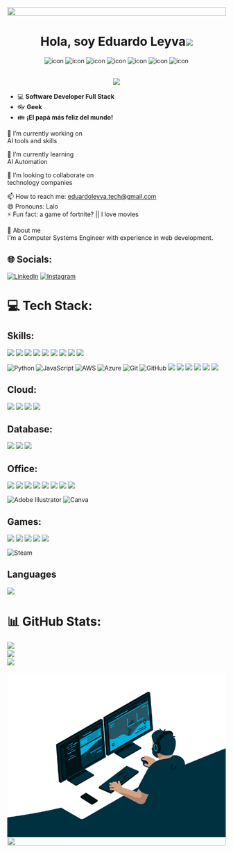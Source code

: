 

<!--
**EddyLeyrod/EddyLeyrod** is a ✨ _special_ ✨ repository because its `README.md` (this file) appears on your GitHub profile.

Here are some ideas to get you started:
 -->
<img src="https://i.imgur.com/dBaSKWF.gif" height="20" width="100%">

<h1 align="center"><b>Hola, soy Eduardo Leyva</b><img src="https://media.giphy.com/media/hvRJCLFzcasrR4ia7z/giphy.gif" width="35"></h1>

<!-- <p align="center"> 
 <img src="https://komarev.com/ghpvc/?username=EddyLeyrod&label=Profile%20views&color=0e75b6&style=flat" alt="Supravat-mondal" />  -->
 <div align="center">
 <img src="https://techstack-generator.vercel.app/restapi-icon.svg" alt="icon" width="50" height="50" />
 <img src= "https://techstack-generator.vercel.app/csharp-icon.svg" alt=icon width="60" heigth="70">
 <img src="https://techstack-generator.vercel.app/python-icon.svg" alt="icon" width="50" height="50" /> 
 <img src="https://techstack-generator.vercel.app/mysql-icon.svg" alt="icon" width="50" height="50" />
  <img src="https://techstack-generator.vercel.app/aws-icon.svg" alt="icon" width="50" height="50" />
  <img src="https://techstack-generator.vercel.app/github-icon.svg" alt="icon" width="50" height="50" />
  <img src="https://techstack-generator.vercel.app/prettier-icon.svg" alt="icon" width="50" height="50" />
  
</div>
<br>

 <p align="center">
  <a href="https://skillicons.dev">
    <img src="https://skillicons.dev/icons?i=vscode,ruby,sublime,git,postgres,rails,postman" />
  </a>
</p>

- :computer: **Software Developer Full Stack**    
- :eyeglasses: **Geek**             
- :family: **¡El papá más feliz del mundo!**

🔭 I’m currently working on   
AI tools and skills

🌱 I’m currently learning     
AI Automation   

👯 I’m looking to collaborate on  
technology companies
<!-- - 🤔 I’m looking for help with ... -->

📫 How to reach me: eduardoleyva.tech@gmail.com     
😄 Pronouns: Lalo   
⚡ Fun fact:  a game of fortnite? || I love movies

💬 About me   
     I'm a Computer Systems Engineer with experience in web development.



## 🌐 Socials:
[![LinkedIn](https://img.shields.io/badge/LinkedIn-%230077B5.svg?logo=linkedin&logoColor=white)](https://www.linkedin.com/in/eduardo-leyva-7a9614368/) 
[![Instagram](https://img.shields.io/badge/Instagram-%23E4405F.svg?logo=Instagram&logoColor=white)](https://instagram.com/goldenlucked)

# 💻 Tech Stack:

## Skills:
<div>

<img src="https://img.shields.io/badge/Ruby-CC342D?style=for-the-badge&logo=ruby&logoColor=white">
 <img src="https://img.shields.io/badge/C%23-239120?style=for-the-badge&logo=c-sharp&logoColor=white">
 <img src="https://img.shields.io/badge/CSS3-1572B6?style=for-the-badge&logo=css3&logoColor=white">
 <img src="https://img.shields.io/badge/.NET-5C2D91?style=for-the-badge&logo=.net&logoColor=white">
 <img src="https://img.shields.io/badge/HTML5-E34F26?style=for-the-badge&logo=html5&logoColor=white">
 <img src="https://img.shields.io/badge/Shell_Script-121011?style=for-the-badge&logo=gnu-bash&logoColor=white">
 <img src="https://img.shields.io/badge/Bootstrap-563D7C?style=for-the-badge&logo=bootstrap&logoColor=white">
 <img src="https://img.shields.io/badge/jQuery-0769AD?style=for-the-badge&logo=jquery&logoColor=white">
 <img src="https://img.shields.io/badge/Ruby_on_Rails-CC0000?style=for-the-badge&logo=ruby-on-rails&logoColor=white">

![Python](https://img.shields.io/badge/python-3670A0?style=for-the-badge&logo=python&logoColor=ffdd54)  ![JavaScript](https://img.shields.io/badge/javascript-%23323330.svg?style=for-the-badge&logo=javascript&logoColor=%23F7DF1E) ![AWS](https://img.shields.io/badge/AWS-%23FF9900.svg?style=for-the-badge&logo=amazon-aws&logoColor=white) ![Azure](https://img.shields.io/badge/azure-%230072C6.svg?style=for-the-badge&logo=microsoftazure&logoColor=white)   ![Git](https://img.shields.io/badge/git-%23F05033.svg?style=for-the-badge&logo=git&logoColor=white) ![GitHub](https://img.shields.io/badge/github-%23121011.svg?style=for-the-badge&logo=github&logoColor=white)
 <img src="https://img.shields.io/badge/Microsoft_Visio-3955A3?style=for-the-badgee&logo=microsoft-visio&logoColor=white">
 <img src="    https://img.shields.io/badge/json%20web%20tokens-323330?style=for-the-badge&logo=json-web-tokens&logoColor=pink">
  <img src="https://img.shields.io/badge/Windows-0078D6?style=for-the-badge&logo=windows&logoColor=white">
  <img src="    https://img.shields.io/badge/Elastic_Search-005571?style=for-the-badge&logo=elasticsearch&logoColor=white">
  <img src="    https://img.shields.io/badge/sublime_text-%23575757.svg?&style=for-the-badge&logo=sublime-text&logoColor=important">
  <img src="    https://img.shields.io/badge/Visual_Studio-5C2D91?style=for-the-badge&logo=visual%20studio&logoColor=white">

## Cloud:
 <img src="https://img.shields.io/badge/Heroku-430098?style=for-the-badge&logo=heroku&logoColor=white">
 <img src="https://img.shields.io/badge/Amazon_AWS-232F3E?style=for-the-badge&logo=amazon-aws&logoColor=white">
 <img src="https://img.shields.io/badge/Google_Cloud-4285F4?style=for-the-badge&logo=google-cloud&logoColor=white">
 <img src="https://img.shields.io/badge/Microsoft_Azure-0089D6?style=for-the-badge&logo=microsoft-azure&logoColor=white">

## Database:
 <img src="https://img.shields.io/badge/PostgreSQL-316192?style=for-the-badge&logo=postgresql&logoColor=white">
 <img src="https://img.shields.io/badge/Microsoft_SQL_Server-CC2927?style=for-the-badge&logo=microsoft-sql-server&logoColor=white">
  <img src="https://img.shields.io/badge/MySQL-005C84?style=for-the-badge&logo=mysql&logoColor=white">

## Office:

<img src="https://img.shields.io/badge/Firefox_Browser-FF7139?style=for-the-badge&logo=Firefox-Browser&logoColor=white">
  <img src="https://img.shields.io/badge/Google_chrome-4285F4?style=for-the-badge&logo=Google-chrome&logoColor=white">
  <img src="    https://img.shields.io/badge/Google%20Sheets-34A853?style=for-the-badge&logo=google-sheets&logoColor=white">

 <img src="    https://img.shields.io/badge/Microsoft-666666?style=for-the-badge&logo=Microsoft&logoColor=white">
 <img src="https://img.shields.io/badge/Microsoft_Office-D83B01?style=for-the-badge&logo=microsoft-office&logoColor=white">
 <img src="https://img.shields.io/badge/Microsoft_Word-2B579A?style=for-the-badge&logo=microsoft-word&logoColor=white">
 <img src="https://img.shields.io/badge/Microsoft_Excel-217346?style=for-the-badge&logo=microsoft-excel&logoColor=white">
 <img src="https://img.shields.io/badge/Microsoft_PowerPoint-B7472A?style=for-the-badge&logo=microsoft-powerpoint&logoColor=white">
 
  ![Adobe Illustrator](https://img.shields.io/badge/adobe%20illustrator-%23FF9A00.svg?style=for-the-badge&logo=adobe%20illustrator&logoColor=white) ![Canva](https://img.shields.io/badge/Canva-%2300C4CC.svg?style=for-the-badge&logo=Canva&logoColor=white) 

## Games:
 <div>
 <img src="https://img.shields.io/badge/Epic%20Games-313131?style=for-the-badge&logo=Epic%20Games&logoColor=white">
 <img src="https://img.shields.io/badge/Nintendo_Switch-E60012?style=for-the-badge&logo=nintendo-switch&logoColor=white">
 <img src="https://img.shields.io/badge/PlayStation-003791?style=for-the-badge&logo=playstation&logoColor=white">
 <img src="https://img.shields.io/badge/Riot_Games-D32936?style=for-the-badge&logo=riot-games&logoColor=white">
 <img src="https://img.shields.io/badge/Xbox-107C10?style=for-the-badge&logo=xbox&logoColor=white">

  ![Steam](https://img.shields.io/badge/steam-%23000000.svg?style=for-the-badge&logo=steam&logoColor=white)
 </div>

## Languages
 <div>
  <img src="https://img.shields.io/badge/Duolingo-58CC02?style=for-the-badge&logo=Duolingo&logoColor=blue">
  

 </div>


# 📊 GitHub Stats:
![](https://github-readme-stats.vercel.app/api?username=EddyLeyrod&theme=dark&hide_border=false&include_all_commits=false&count_private=false)<br/>
![](https://nirzak-streak-stats.vercel.app/?user=EddyLeyrod&theme=dark&hide_border=false)<br/>
![](https://github-readme-stats.vercel.app/api/top-langs/?username=EddyLeyrod&theme=dark&hide_border=false&include_all_commits=false&count_private=false&layout=compact)



<img align="center" alt="Coding" width="600" src="https://github.com/supravatm/supravatm/blob/main/src/code.gif?raw=true">


<img src="https://i.imgur.com/dBaSKWF.gif" height="20" width="100%">


 <!--
 ## IA:
  <img src="    https://img.shields.io/badge/dialogflow-FF9800?style=for-the-badge&logo=dialogflow&logoColor=white">
 <img src="    https://img.shields.io/badge/TensorFlow-FF6F00?style=for-the-badge&logo=tensorflow&logoColor=white">
 <img src=""> -->